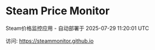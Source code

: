 # Steam Price Monitor

Steam价格监控应用 - 自动部署于 2025-07-29 11:20:01 UTC

访问: https://steammonitor.github.io
